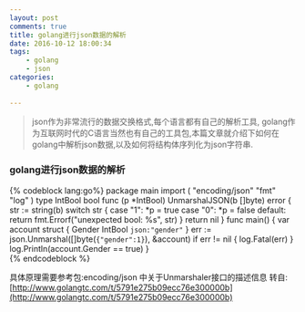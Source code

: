 ```yaml
---
layout: post
comments: true
title: golang进行json数据的解析
date: 2016-10-12 18:00:34
tags:
    - golang
    - json
categories:
    - golang
    
---
```


> json作为非常流行的数据交换格式,每个语言都有自己的解析工具, golang作为互联网时代的C语言当然也有自己的工具包,本篇文章就介绍下如何在golang中解析json数据,以及如何将结构体序列化为json字符串.

<!-- more -->

### golang进行json数据的解析 

{% codeblock lang:go%}
    package main
    import (
        "encoding/json"
        "fmt"
        "log"
    )
    type IntBool bool
    func (p *IntBool) UnmarshalJSON(b []byte) error {
        str := string(b)
        switch str {
        case "1":
            *p = true
        case "0":
            *p = false
        default:
            return fmt.Errorf("unexpected bool: %s", str)
        }
        return nil
    }
    func main() {
        var account struct {
            Gender IntBool `json:"gender"`
        }
        err := json.Unmarshal([]byte(`{"gender":1}`), &account)
        if err != nil {
            log.Fatal(err)
        }
        log.Println(account.Gender == true)
    }                        
{% endcodeblock %}

具体原理需要参考包:encoding/json 中关于Unmarshaler接口的描述信息
转自:[http://www.golangtc.com/t/5791e275b09ecc76e300000b](http://www.golangtc.com/t/5791e275b09ecc76e300000b)                    
                    
                    